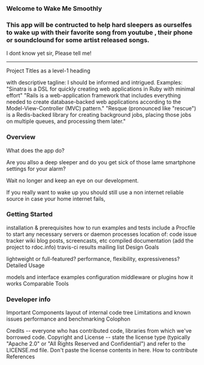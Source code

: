 <h3>Welcome to Wake Me Smoothly</h3>

<h3>This app will be contructed to help hard sleepers as ourselfes to wake up with their favorite song from youtube , their phone or soundclound for some artist released songs.</h3>

<p>I dont know yet sir, Please tell me!</p>
<hr>

Project Titles as a level-1 heading

with descriptive tagline: I should be informed and intrigued. Examples:
"Sinatra is a DSL for quickly creating web applications in Ruby with minimal effort"
"Rails is a web-application framework that includes everything needed to create database-backed web applications according to the Model-View-Controller (MVC) pattern."
"Resque (pronounced like "rescue") is a Redis-backed library for creating background jobs, placing those jobs on multiple queues, and processing them later."

<h3>Overview</h3>
<p>What does the app do?</p>

<p>Are you allso a deep sleeper and do you get sick of those lame smartphone settings for your alarm? 

Wait no longer and keep an eye on our development.

If you really want to wake up you should still use a non internet reliable source in case your home internet fails, </p>


<h3>Getting Started</h3>

installation & prerequisites
how to run examples and tests
include a Procfile to start any necessary servers or daemon processes
location of:
code
issue tracker
wiki
blog posts, screencasts, etc
compiled documentation (add the project to rdoc.info)
travis-ci results
mailing list
Design Goals

lightweight or full-featured?
performance, flexibility, expressiveness?
Detailed Usage

models and interface
examples
configuration
middleware or plugins
how it works
Comparable Tools

<h3>Developer info</h3>

Important Components
layout of internal code tree
Limitations and known issues
performance and benchmarking
Colophon

Credits -- everyone who has contributed code, libraries from which we've borrowed code.
Copyright and License -- state the license type (typically "Apache 2.0" or "All Rights Reserved and Confidential") and refer to the LICENSE.md file. Don't paste the license contents in here.
How to contribute
References